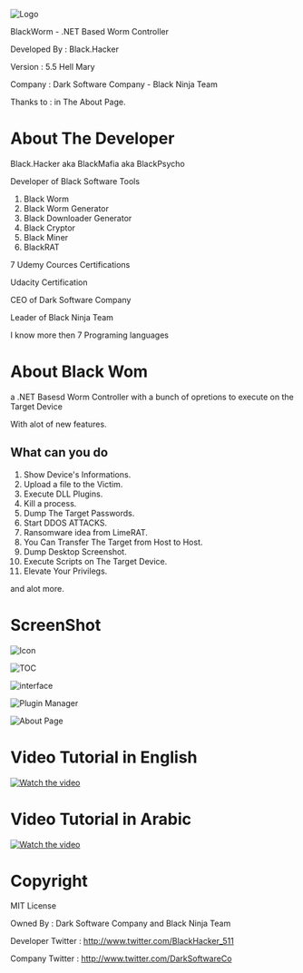 ![Logo](https://dev-point.co/uploads1/76878f14eaca1.png)

BlackWorm - .NET Based Worm Controller

Developed By   : Black.Hacker

Version        : 5.5 Hell Mary

Company        : Dark Software Company - Black Ninja Team

Thanks to      : in The About Page.


# About The Developer
Black.Hacker aka BlackMafia aka BlackPsycho

Developer of Black Software Tools
1. Black Worm
2. Black Worm Generator
3. Black Downloader Generator
4. Black Cryptor
5. Black Miner
6. BlackRAT

7 Udemy Cources Certifications

Udacity Certification

CEO of Dark Software Company

Leader of Black Ninja Team

I know more then 7 Programing languages


# About Black Wom

a .NET Basesd Worm Controller with a bunch of opretions to execute on the Target Device

With alot of new  features.
 
## What can you do
1. Show Device's Informations.
2. Upload a file to the Victim.
3. Execute DLL Plugins.
4. Kill a process.
5. Dump The Target Passwords.
6. Start DDOS ATTACKS.
7. Ransomware idea from LimeRAT.
8. You Can Transfer The Target from Host to Host.
9. Dump Desktop Screenshot.
10. Execute Scripts on The Target Device.
11. Elevate Your Privilegs.

and alot more.

# ScreenShot
![Icon](https://dev-point.co/uploads1/1acae43a86bf1.png)

![TOC](https://dev-point.co/uploads1/6174903536eb2.png)

![interface](https://dev-point.co/uploads1/a565d0518ca13.png)

![Plugin Manager](https://dev-point.co/uploads1/768e37907a454.png)


![About Page](https://dev-point.co/uploads1/5c1af97679245.png)

# Video Tutorial in English
[![Watch the video](https://dev-point.co/uploads1/bc25a0083acd1.png)](https://youtu.be/spt83XFiKiM)

# Video Tutorial in Arabic
[![Watch the video](https://dev-point.co/uploads1/bc25a0083acd1.png)](https://youtu.be/MQZo303ZVCE)

# Copyright
MIT License

Owned By : Dark Software Company and Black Ninja Team

Developer Twitter : http://www.twitter.com/BlackHacker_511

Company Twitter : http://www.twitter.com/DarkSoftwareCo
